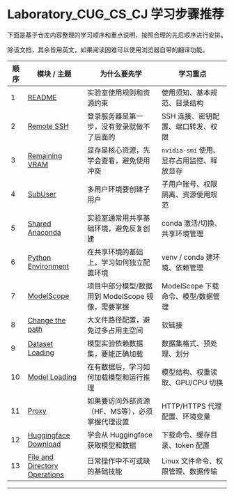 # Laboratory_CUG_CS_CJ 学习步骤推荐

下面是基于仓库内容整理的学习顺序和重点说明，按照合理的先后顺序进行安排。

除该文档，其余皆用英文，如果阅读困难可以使用浏览器自带的翻译功能。


| 顺序 | 模块 / 主题 | 为什么要先学 | 学习重点 |
|------|-------------|--------------|----------|
| 1 | [README](https://github.com/arno0129/Laboratory_CUG_CS_CJ/blob/main/README.md) | 实验室使用规则和资源约束 | 使用须知、基本规范、目录结构 |
| 2 | [Remote SSH](https://github.com/arno0129/Laboratory_CUG_CS_CJ/blob/main/Remote%20SSH.md) | 登录服务器是第一步，没有登录就做不了后面的 | SSH 连接、密钥配置、端口转发、权限 |
| 3 | [Remaining VRAM](https://github.com/arno0129/Laboratory_CUG_CS_CJ/blob/main/Remaining%20VRAM.md) | 显存是核心资源，先学会查看，避免使用冲突 | `nvidia-smi` 使用、显存占用监控、释放显存 |
| 4 | [SubUser](https://github.com/arno0129/Laboratory_CUG_CS_CJ/blob/main/SubUser.md) | 多用户环境要创建子用户 | 子用户账号、权限隔离、资源使用规范 |
| 5 | [Shared Anaconda](https://github.com/arno0129/Laboratory_CUG_CS_CJ/blob/main/Shared%20Anaconda.md) | 实验室通常用共享基础环境，避免反复创建 | conda 激活/切换、共享环境管理 |
| 6 | [Python Environment](https://github.com/arno0129/Laboratory_CUG_CS_CJ/blob/main/Python%20Environment.md) | 在共享环境的基础上，学习如何独立配置环境 | venv / conda 建环境、依赖管理 |
| 7 | [ModelScope](https://github.com/arno0129/Laboratory_CUG_CS_CJ/blob/main/ModelScope.md) | 项目中部分模型/数据用到 ModelScope 镜像，需要掌握 | ModelScope 下载命令、模型/数据管理 |
| 8 | [Change the path](https://github.com/arno0129/Laboratory_CUG_CS_CJ/blob/main/Change%20the%20path.md) | 大文件路径配置，避免过多占用主空间 | 软链接 |
| 9 | [Dataset Loading](https://github.com/arno0129/Laboratory_CUG_CS_CJ/blob/main/Dataset%20Loading.md) | 模型实验依赖数据集，要能正确加载 | 数据集格式、预处理、划分 |
| 10 | [Model Loading](https://github.com/arno0129/Laboratory_CUG_CS_CJ/blob/main/Model%20Loading.md) | 在有数据后，学习如何加载模型和运行推理 | 模型结构、权重读取、GPU/CPU 切换 |
| 11 | [Proxy](https://github.com/arno0129/Laboratory_CUG_CS_CJ/blob/main/Proxy.md) | 如果要访问外部资源（HF、MS等），必须掌握代理设置 | HTTP/HTTPS 代理配置、环境变量 |
| 12 | [Huggingface Download](https://github.com/arno0129/Laboratory_CUG_CS_CJ/blob/main/Huggingface%20Download.md) | 学会从 Huggingface 获取模型和数据 | 下载命令、缓存目录、token 配置 |
| 13 | [File and Directory Operations](https://github.com/arno0129/Laboratory_CUG_CS_CJ/blob/main/File%20and%20Directory%20Operations.md) | 日常操作中不可或缺的基础技能 | Linux 文件命令、权限管理、数据传输 |

---
